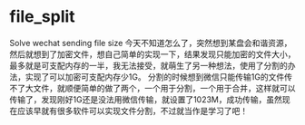 # file_split
Solve wechat sending file size
  今天不知道怎么了，突然想到某盘会和谐资源，然后就想到了加密文件，想自己简单的实现一下，结果发现只能加密的文件大小，最多就是可支配内存的一半，我无法接受，就萌生了另一种想法，使用了分割的办法，实现了可以加密可支配内存少1G。
  分割的时候想到微信只能传输1G的文件传不了大文件，就顺便简单的做了两个，一个用于分割，一个用于合并，这样就可以传输了，发现刚好1G还是没法用微信传输，就设置了1023M，成功传输，虽然现在应该早就有很多软件可以实现文件分割，不过就当作是学习了吧！
